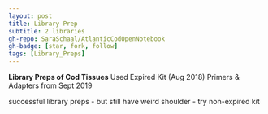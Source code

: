 ```yaml
---
layout: post
title: Library Prep 
subtitle: 2 libraries
gh-repo: SaraSchaal/AtlanticCodOpenNotebook
gh-badge: [star, fork, follow]
tags: [Library_Preps]
---
```


**Library Preps of Cod Tissues**
Used Expired Kit (Aug 2018)
Primers & Adapters from Sept 2019


successful library preps - but still have weird shoulder - try non-expired kit
